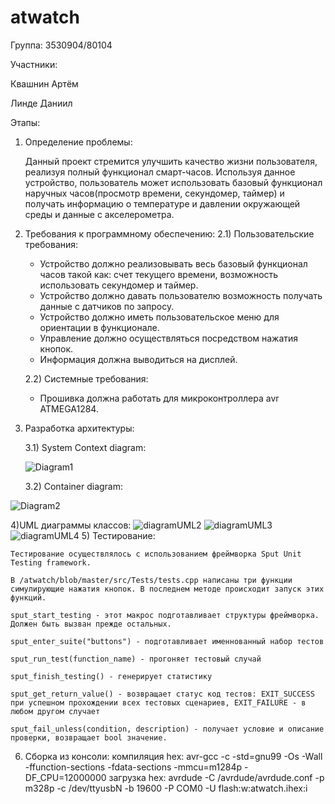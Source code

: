 # atwatch
Группа:
3530904/80104

Участники:

Квашнин Артём

Линде Даниил

Этапы:
1) Определение проблемы:

	 Данный проект стремится улучшить качество жизни пользователя, реализуя полный функционал смарт-часов. Используя данное устройство, пользователь может использовать 		 базовый     функционал наручных часов(просмотр времени, секундомер, таймер) и получать информацию о температуре и давлении окружающей среды и данные с акселерометра.  
2) Требования к программному обеспечению:
	2.1) Пользовательские требования:
	- Устройство должно реализовывать весь базовый функционал часов такой как: счет текущего времени, возможность использовать секундомер и таймер.
	- Устройство должно давать пользователю возможность получать данные с датчиков по запросу.
	- Устройство должно иметь пользовательское меню для ориентации в функционале.
	- Управление должно осуществляться посредством нажатия кнопок.
	- Информация должна выводиться на дисплей.
	
	2.2) Системные требования:
	- Прошивка должна работать для микроконтроллера avr ATMEGA1284.
	
3) Разработка архитектуры:

	3.1) System Context diagram:
  
  
	![Diagram1](https://user-images.githubusercontent.com/55754551/97785046-cd285300-1bb3-11eb-8cb6-e7b8b7948353.png)
	
	3.2) Container diagram:
  
  ![Diagram2](https://user-images.githubusercontent.com/55754551/97785109-1b3d5680-1bb4-11eb-939d-25929951c273.png)
  
  4)UML диаграммы классов:
  ![diagramUML2](https://user-images.githubusercontent.com/55754551/97790166-5ac96a00-1bd7-11eb-8a93-8df94568158a.png)
  ![diagramUML3](https://user-images.githubusercontent.com/55754551/97790167-5e5cf100-1bd7-11eb-8a4a-6971b5d07034.png)
  ![diagramUML4](https://user-images.githubusercontent.com/55754551/97790173-63ba3b80-1bd7-11eb-8c8a-0884d4c7d945.png)
  5) Тестирование:
  
    Тестирование осуществлялось с использованием фреймворка Sput Unit Testing framework.
    
    В /atwatch/blob/master/src/Tests/tests.cpp написаны три функции симулирующие нажатия кнопок. В последнем методе происходит запуск этих функций.
    
    sput_start_testing - этот макрос подготавливает структуры фреймворка. Должен быть вызван прежде остальных.
    
    sput_enter_suite("buttons") - подготавливает именнованный набор тестов
    
    sput_run_test(function_name) - прогоняет тестовый случай
    
    sput_finish_testing() - генерирует статистику
    
    sput_get_return_value() - возвращает статус код тестов: EXIT_SUCCESS при успешном прохождении всех тестовых сценариев, EXIT_FAILURE - в любом другом случает
    
    sput_fail_unless(condition, description) - получает условие и описание проверки, возвращает bool значение.
	
6) Сборка из консоли:
	компиляция hex: avr-gcc -c -std=gnu99 -Os -Wall -ffunction-sections -fdata-sections -mmcu=m1284p -DF_CPU=12000000 
	загрузка hex: avrdude -C /avrdude/avrdude.conf -p m328p -c /dev/ttyusbN -b 19600 -P COM0 -U flash:w:atwatch.ihex:i
	
    
    
      

